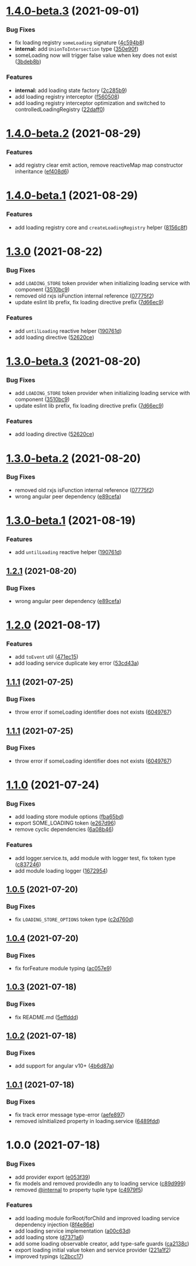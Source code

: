 # [1.4.0-beta.3](https://github.com/riccardoperra/ngx-reactive-loading/compare/v1.4.0-beta.2...v1.4.0-beta.3) (2021-09-01)


### Bug Fixes

* fix loading registry `someLoading` signature ([4c594b8](https://github.com/riccardoperra/ngx-reactive-loading/commit/4c594b8af19d38dfc6e7e91203af7a006923cdd0))
* **internal:** add `UnionToIntersection` type ([350e90f](https://github.com/riccardoperra/ngx-reactive-loading/commit/350e90feb80b923526b1d4d90e0ae8e6c21456b1))
* someLoading now will trigger false value when key does not exist ([3bdeb8b](https://github.com/riccardoperra/ngx-reactive-loading/commit/3bdeb8b9cdaa9e0f563808528c9d73b76de2870d))


### Features

* **internal:** add loading state factory ([2c285b9](https://github.com/riccardoperra/ngx-reactive-loading/commit/2c285b95d37098353860daec924e5017717b9b37))
* add loading registry interceptor ([f560508](https://github.com/riccardoperra/ngx-reactive-loading/commit/f56050892bb2a620c01347e89fbeac3853c0d141))
* add loading registry interceptor optimization and switched to controlledLoadingRegistry ([22daff0](https://github.com/riccardoperra/ngx-reactive-loading/commit/22daff02b1e0e4a8073ee4538c39ef12496096c6))

# [1.4.0-beta.2](https://github.com/riccardoperra/ngx-reactive-loading/compare/v1.4.0-beta.1...v1.4.0-beta.2) (2021-08-29)


### Features

* add registry clear emit action, remove reactiveMap map constructor inheritance ([ef408d6](https://github.com/riccardoperra/ngx-reactive-loading/commit/ef408d676f95e6cc9612389592ba1a6650a996b2))

# [1.4.0-beta.1](https://github.com/riccardoperra/ngx-reactive-loading/compare/v1.3.0...v1.4.0-beta.1) (2021-08-29)


### Features

* add loading registry core and `createLoadingRegistry` helper ([8156c8f](https://github.com/riccardoperra/ngx-reactive-loading/commit/8156c8f6c053b3d678f2031148e89439b3defd15))

# [1.3.0](https://github.com/riccardoperra/ngx-reactive-loading/compare/v1.2.1...v1.3.0) (2021-08-22)


### Bug Fixes

* add `LOADING_STORE` token provider when initializing loading service with component ([3510bc9](https://github.com/riccardoperra/ngx-reactive-loading/commit/3510bc91673dc8af97904e2b3db99372b5a1a1b8))
* removed old rxjs isFunction internal reference ([07775f2](https://github.com/riccardoperra/ngx-reactive-loading/commit/07775f2ccc1e21259ef5447a1a953ddba95818fe))
* update eslint lib prefix, fix loading directive prefix ([7d66ec9](https://github.com/riccardoperra/ngx-reactive-loading/commit/7d66ec958b51c04799fb8c9c4785b39ad85ecf97))


### Features

* add `untilLoading` reactive helper ([190761d](https://github.com/riccardoperra/ngx-reactive-loading/commit/190761d5f5323c5ee563807316272036b0f21092))
* add loading directive ([52620ce](https://github.com/riccardoperra/ngx-reactive-loading/commit/52620ce567445b8289aa2a61489d3ef5ed7fa854))

# [1.3.0-beta.3](https://github.com/riccardoperra/ngx-reactive-loading/compare/v1.3.0-beta.2...v1.3.0-beta.3) (2021-08-20)


### Bug Fixes

* add `LOADING_STORE` token provider when initializing loading service with component ([3510bc9](https://github.com/riccardoperra/ngx-reactive-loading/commit/3510bc91673dc8af97904e2b3db99372b5a1a1b8))
* update eslint lib prefix, fix loading directive prefix ([7d66ec9](https://github.com/riccardoperra/ngx-reactive-loading/commit/7d66ec958b51c04799fb8c9c4785b39ad85ecf97))


### Features

* add loading directive ([52620ce](https://github.com/riccardoperra/ngx-reactive-loading/commit/52620ce567445b8289aa2a61489d3ef5ed7fa854))

# [1.3.0-beta.2](https://github.com/riccardoperra/ngx-reactive-loading/compare/v1.3.0-beta.1...v1.3.0-beta.2) (2021-08-20)


### Bug Fixes

* removed old rxjs isFunction internal reference ([07775f2](https://github.com/riccardoperra/ngx-reactive-loading/commit/07775f2ccc1e21259ef5447a1a953ddba95818fe))
* wrong angular peer dependency ([e89cefa](https://github.com/riccardoperra/ngx-reactive-loading/commit/e89cefad3567fa02243c0fc9a9d70267d0ff13c9))

# [1.3.0-beta.1](https://github.com/riccardoperra/ngx-reactive-loading/compare/v1.2.0...v1.3.0-beta.1) (2021-08-19)


### Features

* add `untilLoading` reactive helper ([190761d](https://github.com/riccardoperra/ngx-reactive-loading/commit/190761d5f5323c5ee563807316272036b0f21092))

## [1.2.1](https://github.com/riccardoperra/ngx-reactive-loading/compare/v1.2.0...v1.2.1) (2021-08-20)


### Bug Fixes

* wrong angular peer dependency ([e89cefa](https://github.com/riccardoperra/ngx-reactive-loading/commit/e89cefad3567fa02243c0fc9a9d70267d0ff13c9))

# [1.2.0](https://github.com/riccardoperra/ngx-reactive-loading/compare/v1.1.1...v1.2.0) (2021-08-17)


### Features

* add `toEvent` util ([471ec15](https://github.com/riccardoperra/ngx-reactive-loading/commit/471ec15e417905395380811ebc0978146970148c))
* add loading service duplicate key error ([53cd43a](https://github.com/riccardoperra/ngx-reactive-loading/commit/53cd43a727947f866e1efdd77617915e98b61669))

## [1.1.1](https://github.com/riccardoperra/ngx-reactive-loading/compare/v1.1.0...v1.1.1) (2021-07-25)


### Bug Fixes

* throw error if someLoading identifier does not exists ([6049767](https://github.com/riccardoperra/ngx-reactive-loading/commit/60497677c55d1dc73a8bfbc684b956a3b1366409))

## [1.1.1](https://github.com/riccardoperra/ngx-loading/compare/v1.1.0...v1.1.1) (2021-07-25)


### Bug Fixes

* throw error if someLoading identifier does not exists ([6049767](https://github.com/riccardoperra/ngx-loading/commit/60497677c55d1dc73a8bfbc684b956a3b1366409))

# [1.1.0](https://github.com/riccardoperra/ngx-loading/compare/v1.0.5...v1.1.0) (2021-07-24)


### Bug Fixes

* add loading store module options ([fba65bd](https://github.com/riccardoperra/ngx-loading/commit/fba65bd6eef55f2f719b23f9af3a28d911d0e440))
* export SOME_LOADING token ([e267d96](https://github.com/riccardoperra/ngx-loading/commit/e267d9618d39aae05f1a1d26cf1833a8c3ca1fac))
* remove cyclic dependencies ([6a08b46](https://github.com/riccardoperra/ngx-loading/commit/6a08b46d6483802c3f836f39de10e10ce0dfded7))


### Features

* add logger.service.ts, add module with logger test, fix token type ([c837246](https://github.com/riccardoperra/ngx-loading/commit/c837246b6fb7cde85e4b7432a1c0f69901575301))
* add module loading logger ([1672954](https://github.com/riccardoperra/ngx-loading/commit/16729547186edd1014256045b0f824c75b721801))

## [1.0.5](https://github.com/riccardoperra/ngx-loading/compare/v1.0.4...v1.0.5) (2021-07-20)


### Bug Fixes

* fix `LOADING_STORE_OPTIONS` token type ([c2d760d](https://github.com/riccardoperra/ngx-loading/commit/c2d760daa1000088eb5ed3cf65343a8b02ff2a88))

## [1.0.4](https://github.com/riccardoperra/ngx-loading/compare/v1.0.3...v1.0.4) (2021-07-20)


### Bug Fixes

* fix forFeature module typing ([ac057e9](https://github.com/riccardoperra/ngx-loading/commit/ac057e911133068294ed542c2d7f4b4aaae59991))

## [1.0.3](https://github.com/riccardoperra/ngx-loading/compare/v1.0.2...v1.0.3) (2021-07-18)


### Bug Fixes

* fix README.md ([5effddd](https://github.com/riccardoperra/ngx-loading/commit/5effdddafaf328fd182129712229f2ee75f58182))

## [1.0.2](https://github.com/riccardoperra/ngx-loading/compare/v1.0.1...v1.0.2) (2021-07-18)


### Bug Fixes

* add support for angular v10+ ([4b6d87a](https://github.com/riccardoperra/ngx-loading/commit/4b6d87a7b7aa2739f8de0bb6655944dd3675108b))

## [1.0.1](https://github.com/riccardoperra/ngx-loading/compare/v1.0.0...v1.0.1) (2021-07-18)


### Bug Fixes

* fix track error message type-error ([aefe897](https://github.com/riccardoperra/ngx-loading/commit/aefe897dddf3f720e235be802719de1980dcad70))
* removed isInitialized property in loading.service ([6489fdd](https://github.com/riccardoperra/ngx-loading/commit/6489fdd9343706d6b0c42a0ba45ddcd13e30b3db))

# 1.0.0 (2021-07-18)


### Bug Fixes

* add provider export ([e053f39](https://github.com/riccardoperra/ngx-loading/commit/e053f396fe844c99f93e68544f4cf326dd4c3b20))
* fix models and removed providedIn any to loading service ([c89d999](https://github.com/riccardoperra/ngx-loading/commit/c89d99921d8e4e12cadc6f510e6bce2afe12594f))
* removed [@internal](https://github.com/internal) to property tuple type ([c4979f5](https://github.com/riccardoperra/ngx-loading/commit/c4979f5da0835e96d37cbe71b70f6d2837197d07))


### Features

* add loading module forRoot/forChild and improved loading service dependency injection ([8f4e86e](https://github.com/riccardoperra/ngx-loading/commit/8f4e86eef1d4bbdadd5f178947c76e8b170ce466))
* add loading service implementation ([a00c63d](https://github.com/riccardoperra/ngx-loading/commit/a00c63dddb46a57da8d1ce754427a20943669424))
* add loading store ([d7371a6](https://github.com/riccardoperra/ngx-loading/commit/d7371a611f98d01238a0df4af3f4505aba0291e4))
* add some loading observable creator, add type-safe guards ([ca2138c](https://github.com/riccardoperra/ngx-loading/commit/ca2138c1593e4c839b18f57de7cc39da15c79dac))
* export loading initial value token and service provider ([221a1f2](https://github.com/riccardoperra/ngx-loading/commit/221a1f2d83bb25e4a467c92c71e23dcbfb2447b0))
* improved typings ([c2bcc17](https://github.com/riccardoperra/ngx-loading/commit/c2bcc1717f60b7f088a0050e30bc1ced052c3999))
